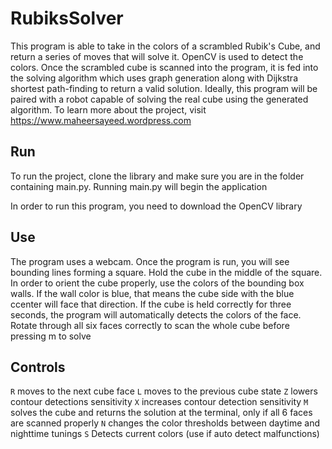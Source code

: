 # RubiksSolver

This program is able to take in the colors of a scrambled Rubik's Cube, and return a series of moves that will solve it. OpenCV is used to detect the colors. Once the scrambled cube is scanned into the program, it is fed into the solving algorithm which uses graph generation along with Dijkstra shortest path-finding to return a valid solution. Ideally, this program will be paired with a robot capable of solving the real cube using the generated algorithm. To learn more about the project, visit https://www.maheersayeed.wordpress.com

## Run
To run the project, clone the library and make sure you are in the folder containing main.py. Running main.py will begin the application

In order to run this program, you need to download the OpenCV library 

## Use
The program uses a webcam. Once the program is run, you will see bounding lines forming a square. Hold the cube in the middle of the square.
In order to orient the cube properly, use the colors of the bounding box walls. If the wall color is blue, that means the cube side with the blue ccenter will face that direction. 
If the cube is held correctly for three seconds, the program will automatically detects the colors of the face.
Rotate through all six faces correctly to scan the whole cube before pressing m to solve


## Controls

`R` moves to the next cube face
`L` moves to the previous cube state
`Z` lowers contour detections sensitivity
`X` increases contour detection sensitivity
`M` solves the cube and returns the solution at the terminal, only if all 6 faces are scanned properly
`N` changes the color thresholds between daytime and nighttime tunings
`S` Detects current colors (use if auto detect malfunctions)
